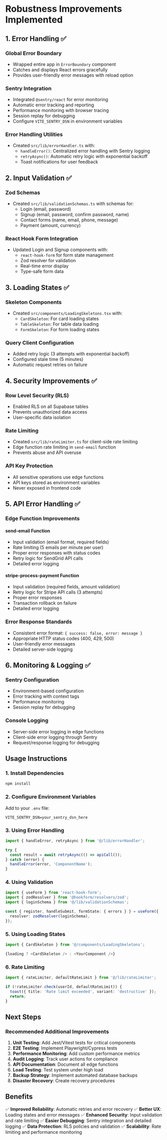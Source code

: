 # Robustness Improvements Implemented

## 1. Error Handling ✅

### Global Error Boundary
- Wrapped entire app in `ErrorBoundary` component
- Catches and displays React errors gracefully
- Provides user-friendly error messages with reload option

### Sentry Integration
- Integrated `@sentry/react` for error monitoring
- Automatic error tracking and reporting
- Performance monitoring with browser tracing
- Session replay for debugging
- Configure `VITE_SENTRY_DSN` in environment variables

### Error Handling Utilities
- Created `src/lib/errorHandler.ts` with:
  - `handleError()`: Centralized error handling with Sentry logging
  - `retryAsync()`: Automatic retry logic with exponential backoff
  - Toast notifications for user feedback

## 2. Input Validation ✅

### Zod Schemas
- Created `src/lib/validationSchemas.ts` with schemas for:
  - Login (email, password)
  - Signup (email, password, confirm password, name)
  - Contact forms (name, email, phone, message)
  - Payment (amount, currency)

### React Hook Form Integration
- Updated Login and Signup components with:
  - `react-hook-form` for form state management
  - Zod resolver for validation
  - Real-time error display
  - Type-safe form data

## 3. Loading States ✅

### Skeleton Components
- Created `src/components/LoadingSkeletons.tsx` with:
  - `CardSkeleton`: For card loading states
  - `TableSkeleton`: For table data loading
  - `FormSkeleton`: For form loading states

### Query Client Configuration
- Added retry logic (3 attempts with exponential backoff)
- Configured stale time (5 minutes)
- Automatic request retries on failure

## 4. Security Improvements ✅

### Row Level Security (RLS)
- Enabled RLS on all Supabase tables
- Prevents unauthorized data access
- User-specific data isolation

### Rate Limiting
- Created `src/lib/rateLimiter.ts` for client-side rate limiting
- Edge function rate limiting in `send-email` function
- Prevents abuse and API overuse

### API Key Protection
- All sensitive operations use edge functions
- API keys stored as environment variables
- Never exposed in frontend code

## 5. API Error Handling ✅

### Edge Function Improvements

#### send-email Function
- Input validation (email format, required fields)
- Rate limiting (5 emails per minute per user)
- Proper error responses with status codes
- Retry logic for SendGrid API calls
- Detailed error logging

#### stripe-process-payment Function
- Input validation (required fields, amount validation)
- Retry logic for Stripe API calls (3 attempts)
- Proper error responses
- Transaction rollback on failure
- Detailed error logging

### Error Response Standards
- Consistent error format: `{ success: false, error: message }`
- Appropriate HTTP status codes (400, 429, 500)
- User-friendly error messages
- Detailed server-side logging

## 6. Monitoring & Logging ✅

### Sentry Configuration
- Environment-based configuration
- Error tracking with context tags
- Performance monitoring
- Session replay for debugging

### Console Logging
- Server-side error logging in edge functions
- Client-side error logging through Sentry
- Request/response logging for debugging

## Usage Instructions

### 1. Install Dependencies
```bash
npm install
```

### 2. Configure Environment Variables
Add to your `.env` file:
```
VITE_SENTRY_DSN=your_sentry_dsn_here
```

### 3. Using Error Handling
```typescript
import { handleError, retryAsync } from '@/lib/errorHandler';

try {
  const result = await retryAsync(() => apiCall());
} catch (error) {
  handleError(error, 'ComponentName');
}
```

### 4. Using Validation
```typescript
import { useForm } from 'react-hook-form';
import { zodResolver } from '@hookform/resolvers/zod';
import { loginSchema } from '@/lib/validationSchemas';

const { register, handleSubmit, formState: { errors } } = useForm({
  resolver: zodResolver(loginSchema),
});
```

### 5. Using Loading States
```typescript
import { CardSkeleton } from '@/components/LoadingSkeletons';

{loading ? <CardSkeleton /> : <YourComponent />}
```

### 6. Rate Limiting
```typescript
import { rateLimiter, defaultRateLimit } from '@/lib/rateLimiter';

if (!rateLimiter.check(userId, defaultRateLimit)) {
  toast({ title: 'Rate limit exceeded', variant: 'destructive' });
  return;
}
```

## Next Steps

### Recommended Additional Improvements
1. **Unit Testing**: Add Jest/Vitest tests for critical components
2. **E2E Testing**: Implement Playwright/Cypress tests
3. **Performance Monitoring**: Add custom performance metrics
4. **Audit Logging**: Track user actions for compliance
5. **API Documentation**: Document all edge functions
6. **Load Testing**: Test system under high load
7. **Backup Strategy**: Implement automated database backups
8. **Disaster Recovery**: Create recovery procedures

## Benefits

✅ **Improved Reliability**: Automatic retries and error recovery
✅ **Better UX**: Loading states and error messages
✅ **Enhanced Security**: Input validation and rate limiting
✅ **Easier Debugging**: Sentry integration and detailed logging
✅ **Data Protection**: RLS policies and validation
✅ **Scalability**: Rate limiting and performance monitoring

